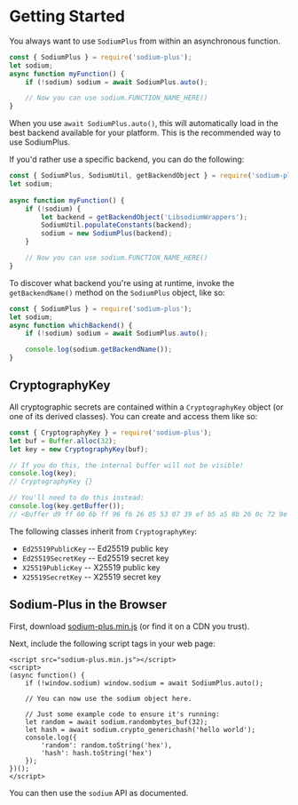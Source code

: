 # Getting Started

You always want to use `SodiumPlus` from within an asynchronous function.

```javascript
const { SodiumPlus } = require('sodium-plus');
let sodium;
async function myFunction() {
    if (!sodium) sodium = await SodiumPlus.auto();

    // Now you can use sodium.FUNCTION_NAME_HERE()
}
```

When you use `await SodiumPlus.auto()`, this will automatically load in the best
backend available for your platform. This is the recommended way to use SodiumPlus.

If you'd rather use a specific backend, you can do the following:

```javascript
const { SodiumPlus, SodiumUtil, getBackendObject } = require('sodium-plus');
let sodium;
 
async function myFunction() {
    if (!sodium) {
        let backend = getBackendObject('LibsodiumWrappers');
        SodiumUtil.populateConstants(backend);
        sodium = new SodiumPlus(backend);
    }

    // Now you can use sodium.FUNCTION_NAME_HERE()
}
```

To discover what backend you're using at runtime, invoke the `getBackendName()`
method on the `SodiumPlus` object, like so:


```javascript
const { SodiumPlus } = require('sodium-plus');
let sodium;
async function whichBackend() {
    if (!sodium) sodium = await SodiumPlus.auto();

    console.log(sodium.getBackendName());
}
```

## CryptographyKey

All cryptographic secrets are contained within a `CryptographyKey` object
(or one of its derived classes). You can create and access them like so:

```javascript
const { CryptographyKey } = require('sodium-plus');
let buf = Buffer.alloc(32);
let key = new CryptographyKey(buf);

// If you do this, the internal buffer will not be visible!
console.log(key);
// CryptographyKey {}

// You'll need to do this instead:
console.log(key.getBuffer());
// <Buffer d9 ff 60 6b ff 96 f6 26 05 53 07 39 ef b5 a5 8b 26 0c 72 9e 1b b7 e4 97 fe 09 de 07 86 8a 0c b6>
```

The following classes inherit from `CryptographyKey`:

* `Ed25519PublicKey` -- Ed25519 public key
* `Ed25519SecretKey` -- Ed25519 secret key
* `X25519PublicKey` -- X25519 public key
* `X25519SecretKey` -- X25519 secret key

## Sodium-Plus in the Browser

First, download [sodium-plus.min.js](../dist) (or find it on a CDN you trust).

Next, include the following script tags in your web page:

```html5
<script src="sodium-plus.min.js"></script>
<script>
(async function() {
    if (!window.sodium) window.sodium = await SodiumPlus.auto();

    // You can now use the sodium object here.

    // Just some example code to ensure it's running:
    let random = await sodium.randombytes_buf(32);
    let hash = await sodium.crypto_generichash('hello world');
    console.log({
        'random': random.toString('hex'),
        'hash': hash.toString('hex')
    });
})();
</script>
``` 

You can then use the `sodium` API as documented.
